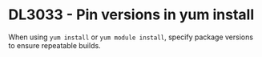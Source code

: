 # DL3033 - Pin versions in yum install

When using `yum install` or `yum module install`, specify package versions to ensure repeatable builds.
